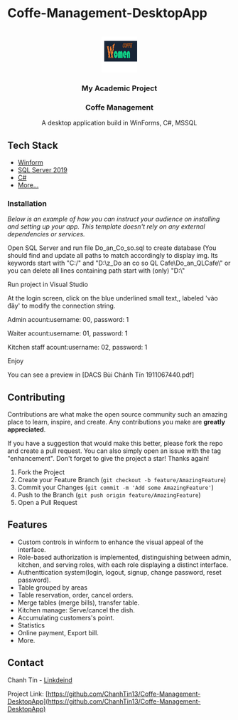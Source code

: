 # Coffe-Management-DesktopApp

<!-- PROJECT LOGO -->
<br />
<div align="center"> 
  <a href="#">
    <img src="https://raw.githubusercontent.com/ChanhTin13/Coffe-Management-DesktopApp/main/Do_an_QLCafe/Do_an_Co_so/Do_an_Co_so/Resources/Picture5.png" alt="Logo" width="80" height="80">
  </a>
  <h3 align="center">My Academic Project</h3>
  <h3 align="center">Coffe Management</h3>

  <p align="center">
    A desktop application build in WinForms, C#, MSSQL
    <br /> 
  </p>
</div>

## Tech Stack
- [Winform](https://learn.microsoft.com/vi-vn/dotnet/desktop/winforms/)
- [SQL Server 2019](https://www.microsoft.com/en-us/sql-server/sql-server-2019)
- [C#](https://learn.microsoft.com/vi-vn/dotnet/csharp/programming-guide/)
- [More...](#)

### Installation

_Below is an example of how you can instruct your audience on installing and setting up your app. This template doesn't rely on any external dependencies or services._

 <p align="left">Open SQL Server and run file Do_an_Co_so.sql to create database (You should find and update all paths to match accordingly to display img. Its keywords start with "C:/" and "D:\z_Do an co so QL Cafe\Do_an_QLCafe\" or you can delete all lines containing path start with (only) "D:\"</p>
 <p>Run project in Visual Studio</p>
 <p>At the login screen, click on the blue underlined small text,, labeled 'vào đây' to modify the connection string.</p>
   <p>Admin acount:username: 00, password: 1</p>
   <p>Waiter acount:username: 01, password: 1</p>
   <p>Kitchen staff acount:username: 02, password: 1</p>
 <p>Enjoy</p>
  <p>You can see a preview in [DACS Bùi Chánh Tín 1911067440.pdf]</p>
 
 
<!-- CONTRIBUTING -->
## Contributing

Contributions are what make the open source community such an amazing place to learn, inspire, and create. Any contributions you make are **greatly appreciated**.

If you have a suggestion that would make this better, please fork the repo and create a pull request. You can also simply open an issue with the tag "enhancement".
Don't forget to give the project a star! Thanks again!

1. Fork the Project
2. Create your Feature Branch (`git checkout -b feature/AmazingFeature`)
3. Commit your Changes (`git commit -m 'Add some AmazingFeature'`)
4. Push to the Branch (`git push origin feature/AmazingFeature`)
5. Open a Pull Request

<!-- ABOUT THE PROJECT -->
## Features

* Custom controls in winform to enhance the visual appeal of the interface.
* Role-based authorization is implemented, distinguishing between admin, kitchen, and serving roles, with each role displaying a distinct interface.
* Authenttication system(login, logout, signup, change password, reset password).
* Table grouped by areas
* Table reservation,  order, cancel orders.
* Merge tables (merge bills), transfer table.
* Kitchen manage: Serve/cancel the dish.
* Accumulating customers's point.
* Statistics
* Online payment, Export bill.
* More.

## Contact

Chanh Tin - [Linkdeind](https://www.linkedin.com/in/chanh-tin-b3a665275/)

Project Link: [https://github.com/ChanhTin13/Coffe-Management-DesktopApp](https://github.com/ChanhTin13/Coffe-Management-DesktopApp)
